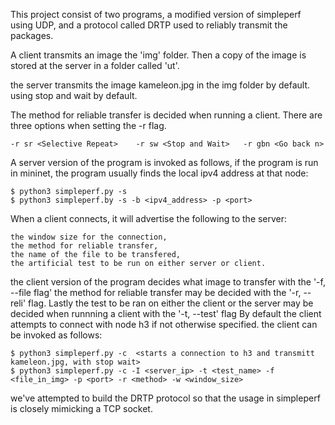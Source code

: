 This project consist of two programs, a modified version of simpleperf using UDP,
and a protocol called DRTP used to reliably transmit the packages.

A client transmits an image the 'img' folder.
Then a copy of the image is stored at the server in a folder called 'ut'.

the server transmits the image kameleon.jpg in the img folder by default.
using stop and wait by default.

The method for reliable transfer is decided when running a client. There are three options when setting the -r flag.

    -r sr <Selective Repeat>    -r sw <Stop and Wait>   -r gbn <Go back n>
    

A server version of the program is invoked as follows, if the program is run in mininet, 
the program usually finds the local ipv4 address at that node:

    $ python3 simpleperf.py -s
    $ python3 simpleperf.by -s -b <ipv4_address> -p <port>

When a client connects, it will advertise the following to the server:

    the window size for the connection,
    the method for reliable transfer,
    the name of the file to be transfered,
    the artificial test to be run on either server or client.
    

the client version of the program decides what image to transfer with the '-f, --file flag'
the method for reliable transfer may be decided with the '-r, --reli' flag.
Lastly the test to be ran on either the client or the server may be decided when runnning a client with the '-t, --test' flag
By default the client attempts to connect with node h3 if not otherwise specified.
the client can be invoked as follows:

    $ python3 simpleperf.py -c  <starts a connection to h3 and transmitt kameleon.jpg, with stop wait>
    $ python3 simpleperf.py -c -I <server_ip> -t <test_name> -f <file_in_img> -p <port> -r <method> -w <window_size>

we've attempted to build the DRTP protocol so that the usage in simpleperf is closely mimicking a TCP socket.

